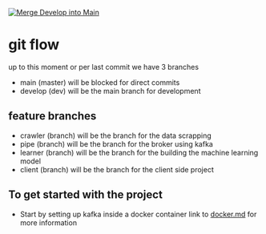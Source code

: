 [![Merge Develop into Main](https://github.com/W9968/design-develop-assessment-process/actions/workflows/merge-develop-into-main.yml/badge.svg)](https://github.com/W9968/design-develop-assessment-process/actions/workflows/merge-develop-into-main.yml)

# git flow

up to this moment or per last commit we have 3 branches
* main (master) will be blocked for direct commits
* develop (dev) will be the main branch for development

## feature branches

* crawler (branch) will be the branch for the data scrapping
* pipe (branch) will be the branch for the broker using kafka
* learner (branch) will be the branch for the building the machine learning model
* client (branch) will be the branch for the client side project


## To get started with the project

* Start by setting up kafka inside a docker container link to [docker.md](.docker/docker.md) for more information